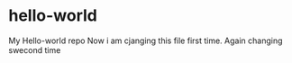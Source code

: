 # hello-world
My Hello-world repo
Now i am cjanging this file first time.
Again changing swecond time
